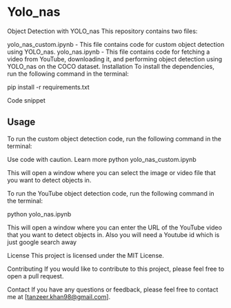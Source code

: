 # Yolo_nas
Object Detection with YOLO_nas
This repository contains two files:

yolo_nas_custom.ipynb - This file contains code for custom object detection using YOLO_nas.
yolo_nas.ipynb - This file contains code for fetching a video from YouTube, downloading it, and performing object detection using YOLO_nas on the COCO dataset.
Installation
To install the dependencies, run the following command in the terminal:

pip install -r requirements.txt

Code snippet

## Usage

To run the custom object detection code, run the following command in the terminal:

Use code with caution. Learn more
python yolo_nas_custom.ipynb

This will open a window where you can select the image or video file that you want to detect objects in.

To run the YouTube object detection code, run the following command in the terminal:

python yolo_nas.ipynb

This will open a window where you can enter the URL of the YouTube video that you want to detect objects in.
Also you will need a Youtube id which is just google search away

License
This project is licensed under the MIT License.

Contributing
If you would like to contribute to this project, please feel free to open a pull request.

Contact
If you have any questions or feedback, please feel free to contact me at [tanzeer.khan98@gmail.com].
